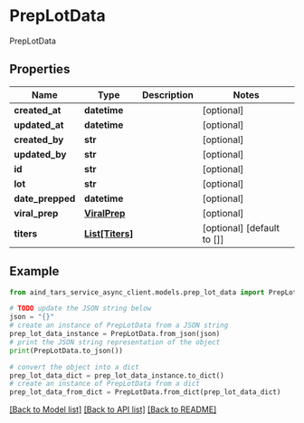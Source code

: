 # PrepLotData

PrepLotData

## Properties

Name | Type | Description | Notes
------------ | ------------- | ------------- | -------------
**created_at** | **datetime** |  | [optional] 
**updated_at** | **datetime** |  | [optional] 
**created_by** | **str** |  | [optional] 
**updated_by** | **str** |  | [optional] 
**id** | **str** |  | [optional] 
**lot** | **str** |  | [optional] 
**date_prepped** | **datetime** |  | [optional] 
**viral_prep** | [**ViralPrep**](ViralPrep.md) |  | [optional] 
**titers** | [**List[Titers]**](Titers.md) |  | [optional] [default to []]

## Example

```python
from aind_tars_service_async_client.models.prep_lot_data import PrepLotData

# TODO update the JSON string below
json = "{}"
# create an instance of PrepLotData from a JSON string
prep_lot_data_instance = PrepLotData.from_json(json)
# print the JSON string representation of the object
print(PrepLotData.to_json())

# convert the object into a dict
prep_lot_data_dict = prep_lot_data_instance.to_dict()
# create an instance of PrepLotData from a dict
prep_lot_data_from_dict = PrepLotData.from_dict(prep_lot_data_dict)
```
[[Back to Model list]](../README.md#documentation-for-models) [[Back to API list]](../README.md#documentation-for-api-endpoints) [[Back to README]](../README.md)


